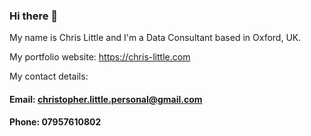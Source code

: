 ### Hi there 👋

My name is Chris Little and I'm a Data Consultant based in Oxford, UK.

My portfolio website: https://chris-little.com

My contact details:

#### Email: christopher.little.personal@gmail.com
#### Phone: 07957610802
